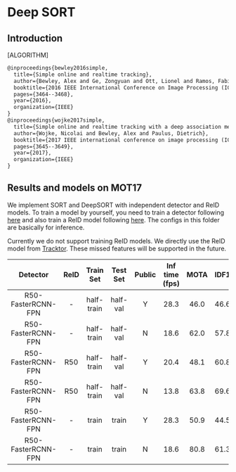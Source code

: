 # Deep SORT

## Introduction

[ALGORITHM]

```latex
@inproceedings{bewley2016simple,
  title={Simple online and realtime tracking},
  author={Bewley, Alex and Ge, Zongyuan and Ott, Lionel and Ramos, Fabio and Upcroft, Ben},
  booktitle={2016 IEEE International Conference on Image Processing (ICIP)},
  pages={3464--3468},
  year={2016},
  organization={IEEE}
}
@inproceedings{wojke2017simple,
  title={Simple online and realtime tracking with a deep association metric},
  author={Wojke, Nicolai and Bewley, Alex and Paulus, Dietrich},
  booktitle={2017 IEEE international conference on image processing (ICIP)},
  pages={3645--3649},
  year={2017},
  organization={IEEE}
}
```

## Results and models on MOT17

We implement SORT and DeepSORT with independent detector and ReID models. To train a model by yourself, you need to train a detector following [here](../../det/) and also train a ReID model following [here](../../reid).
The configs in this folder are basically for inference.

Currently we do not support training ReID models.
We directly use the ReID model from [Tracktor](https://github.com/phil-bergmann/tracking_wo_bnw). These missed features will be supported in the future.

|    Detector     |  ReID  | Train Set | Test Set | Public | Inf time (fps) | MOTA | IDF1 | FP | FN | IDSw. | Config | Download |
| :-------------: | :----: | :-------: | :------: | :----: | :------------: | :--: | :--: |:--:|:--:| :---: | :----: | :------: |
| R50-FasterRCNN-FPN | -  | half-train | half-val | Y     | 28.3 |   46.0 | 46.6 | 289 | 82451 | 4581 | [config](sort_faster-rcnn_fpn_4e_mot17-public-half.py) |  [detector](https://download.openmmlab.com/mmtracking/mot/faster_rcnn/faster-rcnn_r50_fpn_4e_mot17-half-64ee2ed4.pth) |
| R50-FasterRCNN-FPN | -  | half-train | half-val | N     | 18.6 |   62.0 | 57.8 | 15171 | 40437 | 5841 | [config](sort_faster-rcnn_fpn_4e_mot17-private-half.py) | [detector](https://download.openmmlab.com/mmtracking/mot/faster_rcnn/faster-rcnn_r50_fpn_4e_mot17-half-64ee2ed4.pth) |
| R50-FasterRCNN-FPN | R50 | half-train | half-val | Y     | 20.4  |  48.1 | 60.8 | 283   | 82445 | 1199 | [config](deepsort_faster-rcnn_fpn_4e_mot17-public-half.py) | [detector](https://download.openmmlab.com/mmtracking/mot/faster_rcnn/faster-rcnn_r50_fpn_4e_mot17-half-64ee2ed4.pth) [reid](https://download.openmmlab.com/mmtracking/mot/reid/tracktor_reid_r50_iter25245-a452f51f.pth) |
| R50-FasterRCNN-FPN | R50 | half-train | half-val | N     | 13.8  |  63.8 | 69.6 | 15060 | 40326 | 3183 | [config](deepsort_faster-rcnn_fpn_4e_mot17-private-half.py) | [detector](https://download.openmmlab.com/mmtracking/mot/faster_rcnn/faster-rcnn_r50_fpn_4e_mot17-half-64ee2ed4.pth) [reid](https://download.openmmlab.com/mmtracking/mot/reid/tracktor_reid_r50_iter25245-a452f51f.pth) |
| R50-FasterRCNN-FPN | - | train | train | Y               | 28.3  | 50.9 | 44.5 | 1108 | 153950 | 10522 | [config](sort_faster-rcnn_fpn_4e_mot17-public.py) | [detector](https://download.openmmlab.com/mmtracking/mot/faster_rcnn/faster-rcnn_r50_fpn_4e_mot17-ffa52ae7.pth) |
| R50-FasterRCNN-FPN | - | train | train | N               | 18.6  | 80.8 | 61.3 | 21537 | 29280 | 13947 | [config](sort_faster-rcnn_fpn_4e_mot17-private.py) | [detector](https://download.openmmlab.com/mmtracking/mot/faster_rcnn/faster-rcnn_r50_fpn_4e_mot17-ffa52ae7.pth) |

